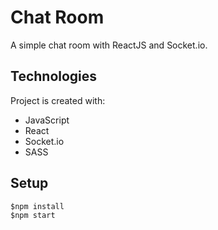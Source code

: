# Chat Room

A simple chat room with ReactJS and Socket.io.

## Technologies
Project is created with:
* JavaScript
* React
* Socket.io
* SASS 

## Setup

```
$npm install
$npm start
```
